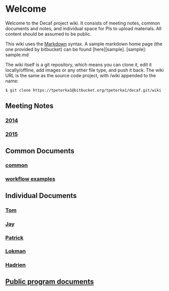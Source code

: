 # Welcome

Welcome to the Decaf project wiki. It consists of meeting notes, common documents and notes, and individual space for PIs to upload materials. All content should be assumed to be public.

This wiki uses the [Markdown](http://daringfireball.net/projects/markdown/) syntax. A sample markdown home page (the one provided by bitbucket) can be found [here][sample].
[sample]: sample.md

The wiki itself is a git repository, which means you can clone it, edit it locally/offline, add images or any other file type, and push it back. The wiki URL is the same as the source code project, with /wiki appended to the name:

```
$ git clone https://tpeterka1@bitbucket.org/tpeterka1/decaf.git/wiki
```

## Meeting Notes

### [2014](meeting-notes/2014/2014.md)

### [2015](meeting-notes/2015/2015.md)

## Common Documents

### [common](common-docs/common.md)

### [workflow examples](common-docs/workflows/workflows.md)

## Individual Documents

### [Tom](individual-docs/tom/tom.md)

### [Jay](individual-docs/jay/jay.md)

### [Patrick](individual-docs/patrick/patrick.md)

### [Lokman](individual-docs/lokman/lokman.md)

### [Hadrien](individual-docs/hadrien/hadrien.md)

## [Public program documents](public-docs/public-docs.md)
